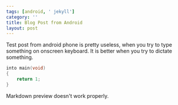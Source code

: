 ```yaml
---
tags: [android, ' jekyll']
category: ''
title: Blog Post from Android
layout: post
---
```

Test post from android phone is pretty useless, when you try to type something on onscreen keyboard. It is better when you try to dictate something.

```c
into main(void)
{
    return 1;
}
```

Markdown preview doesn't work properly.